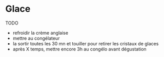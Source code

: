 # Glace

TODO
- refroidir la crème anglaise
- mettre au congélateur
- la sortir toutes les 30 mn et touiller pour retirer les cristaux de glaces
- après X temps, mettre encore 3h au congélo avant dégustation

